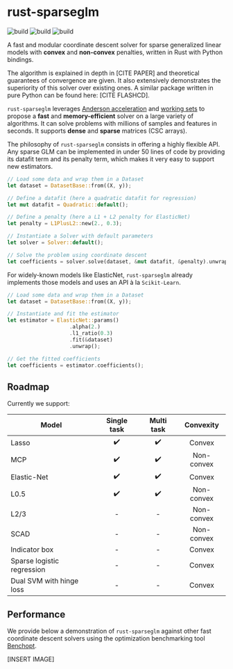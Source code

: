 # rust-sparseglm

![build](https://github.com/PABannier/rust-sparseglm/actions/workflows/cargo.yml/badge.svg)
![build](https://github.com/PABannier/rust-sparseglm/actions/workflows/pytest.yml/badge.svg)
![build](https://github.com/PABannier/rust-sparseglm/actions/workflows/build_doc.yml/badge.svg)

A fast and modular coordinate descent solver for sparse generalized linear models with **convex** and **non-convex**
penalties, written in Rust with Python bindings.

The algorithm is explained in depth in [CITE PAPER] and theoretical guarantees of convergence are given.
It also extensively demonstrates the superiority of this solver over existing ones.
A similar package written in pure Python can be found here: [CITE FLASHCD].

`rust-sparseglm` leverages [Anderson acceleration](https://github.com/mathurinm/andersoncd) and [working sets](https://github.com/mathurinm/celer) to propose a **fast** and **memory-efficient** solver on a large variety of algorithms. It can solve problems with millions of samples and features in seconds. It supports **dense** and **sparse** matrices (CSC arrays).

The philosophy of `rust-sparseglm` consists in offering a highly flexible API. Any sparse GLM can be implemented in under 50 lines of code by providing its datafit term and its penalty term, which makes it very easy to support new estimators.

```rust
// Load some data and wrap them in a Dataset
let dataset = DatasetBase::from((X, y));

// Define a datafit (here a quadratic datafit for regression)
let mut datafit = Quadratic::default();

// Define a penalty (here a L1 + L2 penalty for ElasticNet)
let penalty = L1PlusL2::new(2., 0.3);

// Instantiate a Solver with default parameters
let solver = Solver::default();

// Solve the problem using coordinate descent
let coefficients = solver.solve(dataset, &mut datafit, &penalty).unwrap();
```

For widely-known models like ElasticNet, `rust-sparseglm` already implements
those models and uses an API à la `Scikit-Learn`.

```rust
// Load some data and wrap them in a Dataset
let dataset = DatasetBase::from((X, y));

// Instantiate and fit the estimator
let estimator = ElasticNet::params()
                    .alpha(2.)
                    .l1_ratio(0.3)
                    .fit(&dataset)
                    .unwrap();

// Get the fitted coefficients
let coefficients = estimator.coefficients();
```

## Roadmap

Currently we support:

| Model                      |    Single task     |     Multi task     | Convexity  |
| -------------------------- | :----------------: | :----------------: | :--------: |
| Lasso                      | :heavy_check_mark: | :heavy_check_mark: |   Convex   |
| MCP                        | :heavy_check_mark: | :heavy_check_mark: | Non-convex |
| Elastic-Net                | :heavy_check_mark: | :heavy_check_mark: |   Convex   |
| L0.5                       | :heavy_check_mark: | :heavy_check_mark: | Non-convex |
| L2/3                       |         -          |         -          | Non-convex |
| SCAD                       |         -          |         -          | Non-convex |
| Indicator box              |         -          |         -          |   Convex   |
| Sparse logistic regression |         -          |         -          |   Convex   |
| Dual SVM with hinge loss   |         -          |         -          |   Convex   |

## Performance

We provide below a demonstration of `rust-sparseglm` against other fast coordinate descent solvers using the optimization benchmarking tool [Benchopt](https://github.com/benchopt/benchopt).

[INSERT IMAGE]
